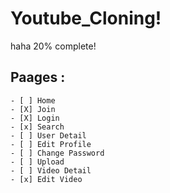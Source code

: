 # Youtube_Cloning!

haha 20% complete!

## Paages : 

    - [ ] Home
    - [X] Join
    - [X] Login
    - [x] Search
    - [ ] User Detail
    - [ ] Edit Profile
    - [ ] Change Password
    - [ ] Upload
    - [ ] Video Detail
    - [x] Edit Video
    

